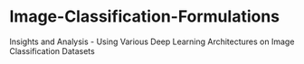 # Image-Classification-Formulations
Insights and Analysis - Using Various Deep Learning Architectures on Image Classification Datasets

